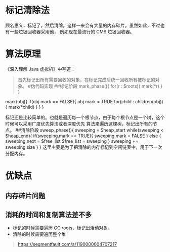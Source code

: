 # 标记清除法
顾名思义，标记了，然后清除。这样一来会有大量的内存碎片。虽然如此，不过也有一些垃圾回收器采用他，
例如现在最流行的 CMS 垃圾回收器。
# 算法原理
《深入理解 Java 虚拟机》中写道：
>首先标记出所有需要回收的对象，在标记完成后统一回收所有被标记的对象。
#伪代码实现
##标记阶段
mark_phase(){
    for(r : $roots){
        mark(*r)
    }
}

mark(obj){
    if(obj.mark == FALSE){
        obj.mark = TRUE
        for(child : children(obj)){
            mark(*child)
        }
    }
}

标记还是比较简单的。也就是遍历每一个根节点，由于每个根节点是一个树，这个时候可以采用广度优先算法或者深度优先
算法来遍历这棵树，标记出所有的节点。
##清除阶段
sweep_phase(){
    sweeping = $heap_start
    while(sweeping < $heap_end){
        if(sweeping.mark == TRUE){
            sweeping.mark = FALSE
        } else {
            sweeping.next = $free_list
            $free_list = sweeping
        }
        sweeping += sweeping.size
    }
}
这里主要是为了把清除的内存标记到空闲链表中，用于下一次分配内存。
# 优缺点
## 内存碎片问题

## 消耗的时间和复制算法差不多

* 标记的时候需要遍历 GC roots，标记出活动对象。
* 清除的时候需要遍历整个堆

>https://segmentfault.com/a/1190000004707217